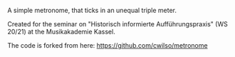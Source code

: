 A simple metronome, that ticks in an unequal triple meter.

Created for the seminar on "Historisch informierte Aufführungspraxis" (WS 20/21)
at the Musikakademie Kassel.

The code is forked from here: https://github.com/cwilso/metronome
